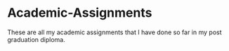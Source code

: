 # Academic-Assignments
These are all my academic assignments that I have done so far in my post graduation diploma. 
